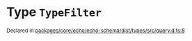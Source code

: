 # Type `TypeFilter`
<sub>Declared in [packages/core/echo/echo-schema/dist/types/src/query.d.ts:8]()</sub>
